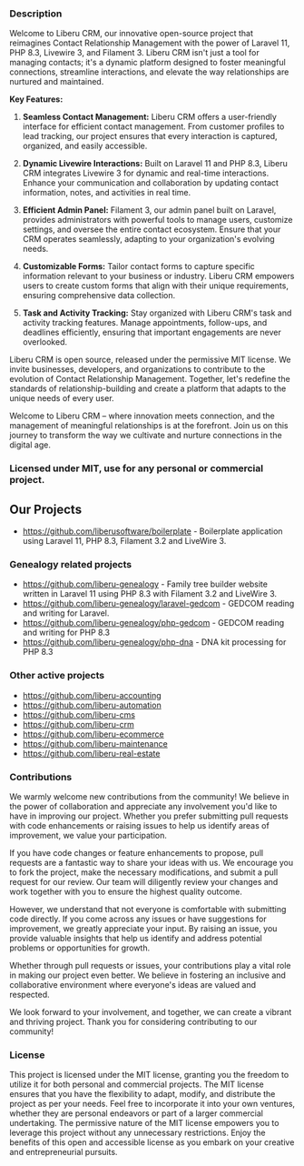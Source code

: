 ### Description
Welcome to Liberu CRM, our innovative open-source project that reimagines Contact Relationship Management with the power of Laravel 11, PHP 8.3, Livewire 3, and Filament 3. Liberu CRM isn't just a tool for managing contacts; it's a dynamic platform designed to foster meaningful connections, streamline interactions, and elevate the way relationships are nurtured and maintained.

**Key Features:**

1. **Seamless Contact Management:** Liberu CRM offers a user-friendly interface for efficient contact management. From customer profiles to lead tracking, our project ensures that every interaction is captured, organized, and easily accessible.

2. **Dynamic Livewire Interactions:** Built on Laravel 11 and PHP 8.3, Liberu CRM integrates Livewire 3 for dynamic and real-time interactions. Enhance your communication and collaboration by updating contact information, notes, and activities in real time.

3. **Efficient Admin Panel:** Filament 3, our admin panel built on Laravel, provides administrators with powerful tools to manage users, customize settings, and oversee the entire contact ecosystem. Ensure that your CRM operates seamlessly, adapting to your organization's evolving needs.

4. **Customizable Forms:** Tailor contact forms to capture specific information relevant to your business or industry. Liberu CRM empowers users to create custom forms that align with their unique requirements, ensuring comprehensive data collection.

5. **Task and Activity Tracking:** Stay organized with Liberu CRM's task and activity tracking features. Manage appointments, follow-ups, and deadlines efficiently, ensuring that important engagements are never overlooked.

Liberu CRM is open source, released under the permissive MIT license. We invite businesses, developers, and organizations to contribute to the evolution of Contact Relationship Management. Together, let's redefine the standards of relationship-building and create a platform that adapts to the unique needs of every user.

Welcome to Liberu CRM – where innovation meets connection, and the management of meaningful relationships is at the forefront. Join us on this journey to transform the way we cultivate and nurture connections in the digital age.

### Licensed under MIT, use for any personal or commercial project.

## Our Projects

* https://github.com/liberusoftware/boilerplate - Boilerplate application using Laravel 11, PHP 8.3, Filament 3.2 and LiveWire 3.

### Genealogy related projects
* https://github.com/liberu-genealogy - Family tree builder website written in Laravel 11 using PHP 8.3 with Filament 3.2 and LiveWire 3.
* https://github.com/liberu-genealogy/laravel-gedcom - GEDCOM reading and writing for Laravel.
* https://github.com/liberu-genealogy/php-gedcom - GEDCOM reading and writing for PHP 8.3
* https://github.com/liberu-genealogy/php-dna - DNA kit processing for PHP 8.3

### Other active projects
* https://github.com/liberu-accounting
* https://github.com/liberu-automation
* https://github.com/liberu-cms
* https://github.com/liberu-crm
* https://github.com/liberu-ecommerce
* https://github.com/liberu-maintenance
* https://github.com/liberu-real-estate

### Contributions

We warmly welcome new contributions from the community! We believe in the power of collaboration and appreciate any involvement you'd like to have in improving our project. Whether you prefer submitting pull requests with code enhancements or raising issues to help us identify areas of improvement, we value your participation.

If you have code changes or feature enhancements to propose, pull requests are a fantastic way to share your ideas with us. We encourage you to fork the project, make the necessary modifications, and submit a pull request for our review. Our team will diligently review your changes and work together with you to ensure the highest quality outcome.

However, we understand that not everyone is comfortable with submitting code directly. If you come across any issues or have suggestions for improvement, we greatly appreciate your input. By raising an issue, you provide valuable insights that help us identify and address potential problems or opportunities for growth.

Whether through pull requests or issues, your contributions play a vital role in making our project even better. We believe in fostering an inclusive and collaborative environment where everyone's ideas are valued and respected.

We look forward to your involvement, and together, we can create a vibrant and thriving project. Thank you for considering contributing to our community!
<!--/h-->

### License

This project is licensed under the MIT license, granting you the freedom to utilize it for both personal and commercial projects. The MIT license ensures that you have the flexibility to adapt, modify, and distribute the project as per your needs. Feel free to incorporate it into your own ventures, whether they are personal endeavors or part of a larger commercial undertaking. The permissive nature of the MIT license empowers you to leverage this project without any unnecessary restrictions. Enjoy the benefits of this open and accessible license as you embark on your creative and entrepreneurial pursuits.
<!--/h-->
